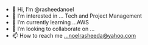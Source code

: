 - 👋 Hi, I’m @rasheedanoel
- 👀 I’m interested in ... Tech and Project Management
- 🌱 I’m currently learning ...AWS
- 💞️ I’m looking to collaborate on ...
- 📫 How to reach me ...noelrasheeda@yahoo.com

<!---
rasheedanoel/rasheedanoel is a ✨ special ✨ repository because its `README.md` (this file) appears on your GitHub profile.
You can click the Preview link to take a look at your changes.
--->
